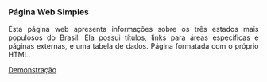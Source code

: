### Página Web Simples

<p align=justify>
Esta página web apresenta informações sobre os três estados mais populosos do Brasil. Ela possui títulos, links para áreas específicas e páginas externas, e uma tabela de dados. Página formatada com o próprio HTML.
</p>

<a href="https://mayconfranca.github.io/pagina-web-simples/">Demonstração</a>
